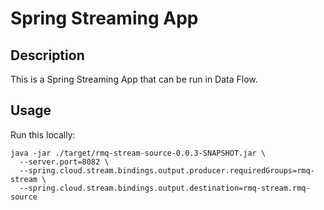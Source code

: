 # Spring Streaming App

## Description

This is a Spring Streaming App that can be run in Data Flow.

## Usage

Run this locally:

```
java -jar ./target/rmq-stream-source-0.0.3-SNAPSHOT.jar \
  --server.port=8082 \
  --spring.cloud.stream.bindings.output.producer.requiredGroups=rmq-stream \
  --spring.cloud.stream.bindings.output.destination=rmq-stream.rmq-source
```
